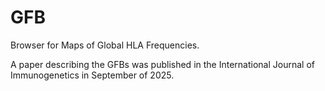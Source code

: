 # GFB
Browser for Maps of Global HLA Frequencies.

A paper describing the GFBs was published in the International Journal of Immunogenetics in September of 2025.



